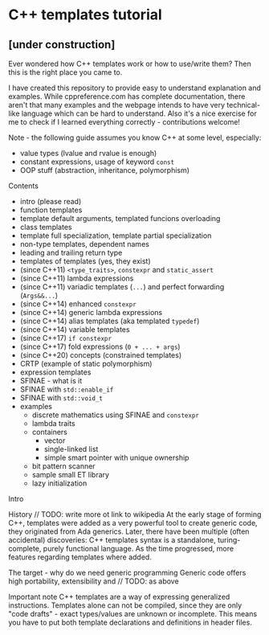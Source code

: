 # C++ templates tutorial

## [under construction]

Ever wondered how C++ templates work or how to use/write them? Then this is the right place you came to.

I have created this repository to provide easy to understand explanation and examples. While cppreference.com has complete documentation, there aren't that many examples and the webpage intends to have very technical-like language which can be hard to understand. Also it's a nice exercise for me to check if I learned everything correctly - contributions welcome!

Note - the following guide assumes you know C++ at some level, especially:
- value types (lvalue and rvalue is enough)
- constant expressions, usage of keyword `const`
- OOP stuff (abstraction, inheritance, polymorphism)

Contents
- intro (please read)
- function templates
- template default arguments, templated funcions overloading
- class templates
- template full specialization, template partial specialization
- non-type templates, dependent names
- leading and trailing return type
- templates of templates (yes, they exist)
- (since C++11) `<type_traits>`, `constexpr` and `static_assert`
- (since C++11) lambda expressions
- (since C++11) variadic templates (`...`) and perfect forwarding (`Args&&...`)
- (since C++14) enhanced `constexpr`
- (since C++14) generic lambda expressions
- (since C++14) alias templates (aka templated `typedef`)
- (since C++14) variable templates
- (since C++17) `if constexpr`
- (since C++17) fold expressions (`0 + ... + args`)
- (since C++20) concepts (constrained templates)
- CRTP (example of static polymorphism)
- expression templates
- SFINAE - what is it
- SFINAE with `std::enable_if`
- SFINAE with `std::void_t`
- examples
  - discrete mathematics using SFINAE and `constexpr`
  - lambda traits
  - containers
    - vector
    - single-linked list
    - simple smart pointer with unique ownership
  - bit pattern scanner
  - sample small ET library
  - lazy initialization


Intro

History // TODO: write more ot link to wikipedia
At the early stage of forming C++, templates were added as a very powerful tool to create generic code, they originated from Ada generics. Later, there have been multiple (often accidental) discoveries: C++ templates syntax is a standalone, turing-complete, purely functional language. As the time progressed, more features regarding templates where added.

The target - why do we need generic programming
Generic code offers high portability, extensibility and // TODO: as above

Important note
C++ templates are a way of expressing generalized instructions. Templates alone can not be compiled, since they are only "code drafts" - exact types/values are unknown or incomplete. This means you have to put both template declarations and definitions in header files.
